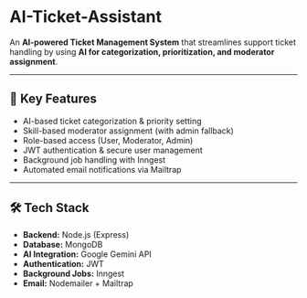 # AI-Ticket-Assistant

An **AI-powered Ticket Management System** that streamlines support ticket handling by using **AI for categorization, prioritization, and moderator assignment**.

---

## 🚀 Key Features
- AI-based ticket categorization & priority setting  
- Skill-based moderator assignment (with admin fallback)  
- Role-based access (User, Moderator, Admin)  
- JWT authentication & secure user management  
- Background job handling with Inngest  
- Automated email notifications via Mailtrap  

---

## 🛠️ Tech Stack
- **Backend:** Node.js (Express)  
- **Database:** MongoDB  
- **AI Integration:** Google Gemini API  
- **Authentication:** JWT  
- **Background Jobs:** Inngest  
- **Email:** Nodemailer + Mailtrap  
